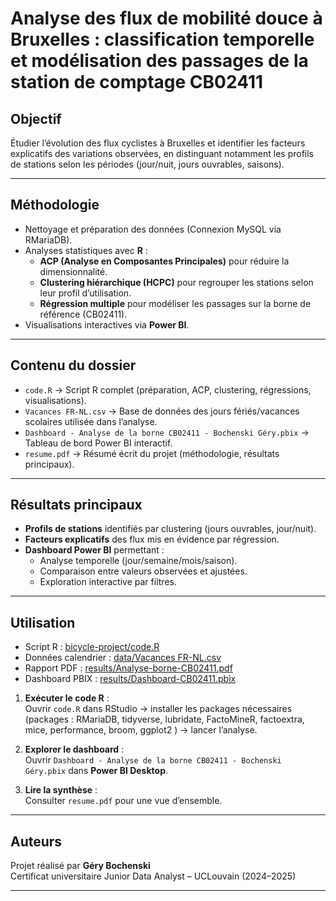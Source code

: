 #  Analyse des flux de mobilité douce à Bruxelles : classification temporelle et modélisation des passages de la station de comptage CB02411

## Objectif
Étudier l’évolution des flux cyclistes à Bruxelles et identifier les facteurs explicatifs des variations observées, en distinguant notamment les profils de stations selon les périodes (jour/nuit, jours ouvrables, saisons).

---

##  Méthodologie
- Nettoyage et préparation des données (Connexion MySQL via RMariaDB).
- Analyses statistiques avec **R** :
  - **ACP (Analyse en Composantes Principales)** pour réduire la dimensionnalité.
  - **Clustering hiérarchique (HCPC)** pour regrouper les stations selon leur profil d’utilisation.
  - **Régression multiple** pour modéliser les passages sur la borne de référence (CB02411).
- Visualisations interactives via **Power BI**.

---

## Contenu du dossier
- `code.R` → Script R complet (préparation, ACP, clustering, régressions, visualisations).
- `Vacances FR-NL.csv` → Base de données des jours fériés/vacances scolaires utilisée dans l’analyse.
- `Dashboard - Analyse de la borne CB02411 - Bochenski Géry.pbix` → Tableau de bord Power BI interactif.
- `resume.pdf` → Résumé écrit du projet (méthodologie, résultats principaux).

---

## Résultats principaux
- **Profils de stations** identifiés par clustering (jours ouvrables, jour/nuit).
- **Facteurs explicatifs** des flux mis en évidence par régression.
- **Dashboard Power BI** permettant :
  - Analyse temporelle (jour/semaine/mois/saison).
  - Comparaison entre valeurs observées et ajustées.
  - Exploration interactive par filtres.

---

## Utilisation

- Script R : [bicycle-project/code.R](bicycle-project/code.R)
- Données calendrier : [data/Vacances FR-NL.csv](data/Vacances%20FR-NL.csv)
- Rapport PDF : [results/Analyse-borne-CB02411.pdf](results/Analyse-borne-CB02411.pdf)
- Dashboard PBIX : [results/Dashboard-CB02411.pbix](results/Dashboard-CB02411.pbix)

1. **Exécuter le code R** :  
   Ouvrir `code.R` dans RStudio → installer les packages nécessaires (packages : RMariaDB, tidyverse, lubridate, FactoMineR, factoextra, mice, performance, broom, ggplot2
) → lancer l’analyse.
   
2. **Explorer le dashboard** :  
   Ouvrir `Dashboard - Analyse de la borne CB02411 - Bochenski Géry.pbix` dans **Power BI Desktop**.

3. **Lire la synthèse** :  
   Consulter `resume.pdf` pour une vue d’ensemble.

---

## Auteurs
Projet réalisé par **Géry Bochenski**  
Certificat universitaire Junior Data Analyst – UCLouvain (2024–2025)

---
